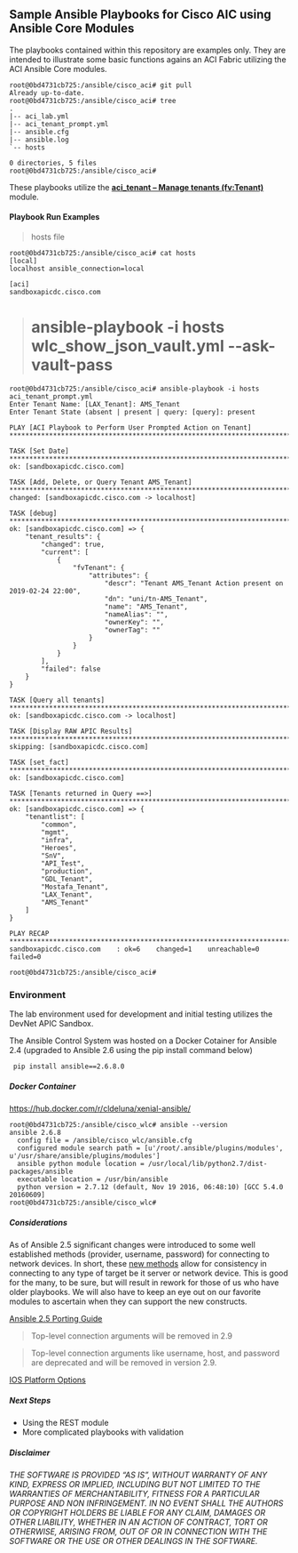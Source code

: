
## Sample Ansible Playbooks for Cisco AIC using Ansible Core Modules ##

The playbooks contained within this repository are examples only.  They are intended to illustrate some basic functions agains an ACI Fabric utilizing the ACI Ansible Core modules.

```
root@0bd4731cb725:/ansible/cisco_aci# git pull
Already up-to-date.
root@0bd4731cb725:/ansible/cisco_aci# tree
.
|-- aci_lab.yml
|-- aci_tenant_prompt.yml
|-- ansible.cfg
|-- ansible.log
`-- hosts

0 directories, 5 files
root@0bd4731cb725:/ansible/cisco_aci#

```

These playbooks utilize the [**aci_tenant – Manage tenants (fv:Tenant)**](https://docs.ansible.com/ansible/latest/modules/aci_tenant_module.html#aci-tenant-module) module.  


#### Playbook Run Examples ####

> hosts file

```
root@0bd4731cb725:/ansible/cisco_aci# cat hosts
[local]
localhost ansible_connection=local

[aci]
sandboxapicdc.cisco.com
```

>  # ansible-playbook -i hosts wlc\_show\_json_vault.yml --ask-vault-pass


```
root@0bd4731cb725:/ansible/cisco_aci# ansible-playbook -i hosts aci_tenant_prompt.yml
Enter Tenant Name: [LAX_Tenant]: AMS_Tenant
Enter Tenant State (absent | present | query: [query]: present

PLAY [ACI Playbook to Perform User Prompted Action on Tenant] ****************************************************************************************************************

TASK [Set Date] **************************************************************************************************************************************************************
ok: [sandboxapicdc.cisco.com]

TASK [Add, Delete, or Query Tenant AMS_Tenant] *******************************************************************************************************************************
changed: [sandboxapicdc.cisco.com -> localhost]

TASK [debug] *****************************************************************************************************************************************************************
ok: [sandboxapicdc.cisco.com] => {
    "tenant_results": {
        "changed": true,
        "current": [
            {
                "fvTenant": {
                    "attributes": {
                        "descr": "Tenant AMS_Tenant Action present on 2019-02-24 22:00",
                        "dn": "uni/tn-AMS_Tenant",
                        "name": "AMS_Tenant",
                        "nameAlias": "",
                        "ownerKey": "",
                        "ownerTag": ""
                    }
                }
            }
        ],
        "failed": false
    }
}

TASK [Query all tenants] *****************************************************************************************************************************************************
ok: [sandboxapicdc.cisco.com -> localhost]

TASK [Display RAW APIC Results] **********************************************************************************************************************************************
skipping: [sandboxapicdc.cisco.com]

TASK [set_fact] **************************************************************************************************************************************************************
ok: [sandboxapicdc.cisco.com]

TASK [Tenants returned in Query ==>] *****************************************************************************************************************************************
ok: [sandboxapicdc.cisco.com] => {
    "tenantlist": [
        "common",
        "mgmt",
        "infra",
        "Heroes",
        "SnV",
        "API_Test",
        "production",
        "GDL_Tenant",
        "Mostafa_Tenant",
        "LAX_Tenant",
        "AMS_Tenant"
    ]
}

PLAY RECAP *******************************************************************************************************************************************************************
sandboxapicdc.cisco.com    : ok=6    changed=1    unreachable=0    failed=0

root@0bd4731cb725:/ansible/cisco_aci#
```





### Environment ##

The lab environment used for development and initial testing utilizes the DevNet APIC Sandbox.

The Ansible Control System was hosted on a Docker Cotainer for Ansible 2.4 (upgraded to Ansible 2.6 using the pip install command below)


```
 pip install ansible==2.6.8.0
```

##### Docker Container #####

https://hub.docker.com/r/cldeluna/xenial-ansible/





```
root@0bd4731cb725:/ansible/cisco_wlc# ansible --version
ansible 2.6.8
  config file = /ansible/cisco_wlc/ansible.cfg
  configured module search path = [u'/root/.ansible/plugins/modules', u'/usr/share/ansible/plugins/modules']
  ansible python module location = /usr/local/lib/python2.7/dist-packages/ansible
  executable location = /usr/bin/ansible
  python version = 2.7.12 (default, Nov 19 2016, 06:48:10) [GCC 5.4.0 20160609]
root@0bd4731cb725:/ansible/cisco_wlc#
```

##### Considerations ######

As of Ansible 2.5 significant changes were introduced to some well established methods (provider, username, password) for connecting to network devices.  In short, these [new methods](https://docs.ansible.com/ansible/latest/porting_guides/porting_guide_2.5.html#adding-persistent-connection-types-network-cli-and-netconf) allow for consistency in connecting to any type of target be it server or network device.  This is good for the many, to be sure, but will result in rework for those of us who have older playbooks.  We will also have to keep an eye out on our favorite modules to ascertain when they can support the new constructs.


[Ansible 2.5 Porting Guide](https://docs.ansible.com/ansible/latest/porting_guides/porting_guide_2.5.html)

>Top-level connection arguments will be removed in 2.9

>Top-level connection arguments like username, host, and password are deprecated and will be removed in version 2.9.

[IOS Platform Options](https://docs.ansible.com/ansible/latest/network/user_guide/platform_ios.html#using-cli-in-ansible-2-6)


##### Next Steps ######

- Using the REST module
- More complicated playbooks with validation

##### Disclaimer ######

*THE SOFTWARE IS PROVIDED “AS IS”, WITHOUT WARRANTY OF ANY KIND, EXPRESS OR IMPLIED, INCLUDING BUT NOT LIMITED TO THE WARRANTIES OF MERCHANTABILITY, FITNESS FOR A PARTICULAR PURPOSE AND NON INFRINGEMENT. IN NO EVENT SHALL THE AUTHORS OR COPYRIGHT HOLDERS BE LIABLE FOR ANY CLAIM, DAMAGES OR OTHER LIABILITY, WHETHER IN AN ACTION OF CONTRACT, TORT OR OTHERWISE, ARISING FROM, OUT OF OR IN CONNECTION WITH THE SOFTWARE OR THE USE OR OTHER DEALINGS IN THE SOFTWARE.*
